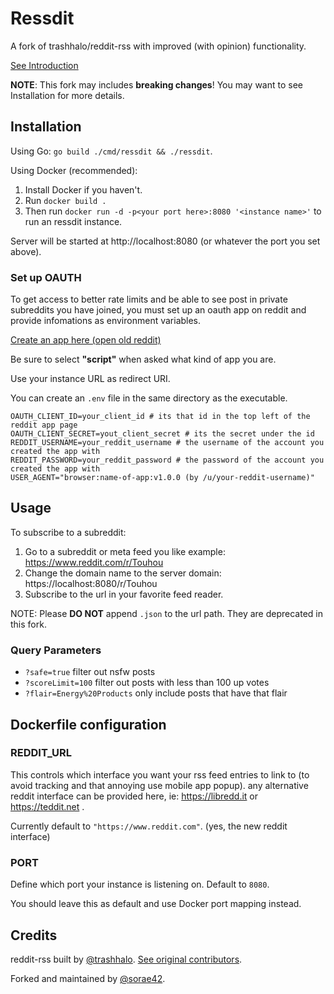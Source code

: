 # Ressdit

A fork of trashhalo/reddit-rss with improved (with opinion) functionality.

[See Introduction](https://www.reddit.com/r/rss/comments/fvg3ed/i_built_a_better_rss_feed_for_reddit/)

**NOTE**: This fork may includes **breaking changes**! You may want to see Installation for more details.

## Installation

Using Go: `go build ./cmd/ressdit && ./ressdit`. 

Using Docker (recommended): 

1. Install Docker if you haven't.
2. Run `docker build .`
3. Then run `docker run -d -p<your port here>:8080 '<instance name>'` to run an ressdit instance.

Server will be started at http://localhost:8080 (or whatever the port you set above).

### Set up OAUTH

To get access to better rate limits and be able to see post in private subreddits you have joined, you must set up an oauth app on reddit and provide infomations as environment variables.

[Create an app here (open old reddit)](https://old.reddit.com/prefs/apps/)

Be sure to select **"script"** when asked what kind of app you are.

Use your instance URL as redirect URI.

You can create an `.env` file in the same directory as the executable.

```
OAUTH_CLIENT_ID=your_client_id # its that id in the top left of the reddit app page
OAUTH_CLIENT_SECRET=yout_client_secret # its the secret under the id
REDDIT_USERNAME=your_reddit_username # the username of the account you created the app with
REDDIT_PASSWORD=your_reddit_password # the password of the account you created the app with
USER_AGENT="browser:name-of-app:v1.0.0 (by /u/your-reddit-username)"
```

## Usage

To subscribe to a subreddit:

1. Go to a subreddit or meta feed you like example: https://www.reddit.com/r/Touhou
2. Change the domain name to the server domain: https://localhost:8080/r/Touhou
3. Subscribe to the url in your favorite feed reader.

NOTE: Please **DO NOT** append `.json` to the url path. They are deprecated in this fork.

### Query Parameters

-   `?safe=true` filter out nsfw posts
-   `?scoreLimit=100` filter out posts with less than 100 up votes
-   `?flair=Energy%20Products` only include posts that have that flair

## Dockerfile configuration

### REDDIT_URL

This controls which interface you want your rss feed entries to link to (to avoid tracking and that annoying use mobile app popup). any alternative reddit interface can be provided here, ie: https://libredd.it or https://teddit.net .

Currently default to `"https://www.reddit.com"`. (yes, the new reddit interface)

### PORT

Define which port your instance is listening on. Default to `8080`.

You should leave this as default and use Docker port mapping instead.

## Credits

reddit-rss built by [@trashhalo](https://github.com/trashhalo). [See original contributors](https://github.com/trashhalo/reddit-rss/graphs/contributors).

Forked and maintained by [@sorae42](https://github.com/sorae42).